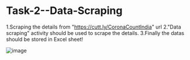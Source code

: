 # Task-2--Data-Scraping
1.Scraping the details from "https://cutt.ly/CoronaCountIndia" url
2."Data scraping" activity should be used to scrape the details.
3.Finally the datas should be stored in Excel sheet!





![image](https://user-images.githubusercontent.com/46951797/116690344-df564300-a9d6-11eb-9e60-bcdddd52b240.png)


